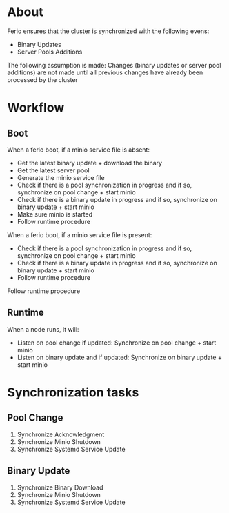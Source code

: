 # About

Ferio ensures that the cluster is synchronized with the following evens:
- Binary Updates
- Server Pools Additions

The following assumption is made: Changes (binary updates or server pool additions) are not made until all previous changes have already been processed by the cluster

# Workflow

## Boot

When a ferio boot, if a minio service file is absent:
- Get the latest binary update + download the binary
- Get the latest server pool
- Generate the minio service file
- Check if there is a pool synchronization in progress and if so, synchronize on pool change + start minio
- Check if there is a binary update in progress and if so, synchronize on binary update + start minio
- Make sure minio is started
- Follow runtime procedure

When a ferio boot, if a minio service file is present: 
- Check if there is a pool synchronization in progress and if so, synchronize on pool change + start minio
- Check if there is a binary update in progress and if so, synchronize on binary update + start minio
- Follow runtime procedure

Follow runtime procedure

## Runtime

When a node runs, it will:
- Listen on pool change if updated: Synchronize on pool change + start minio
- Listen on binary update and if updated: Synchronize on binary update + start minio

# Synchronization tasks

## Pool Change

1. Synchronize Acknowledgment
2. Synchronize Minio Shutdown
3. Synchronize Systemd Service Update

## Binary Update

1. Synchronize Binary Download
2. Synchronize Minio Shutdown
3. Synchronize Systemd Service Update